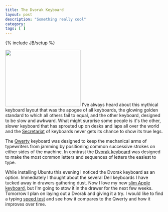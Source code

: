 ```yaml
---
title: The Dvorak Keyboard
layout: post
description: "Something really cool"
category:
tags: [ ] 
---
```

{% include JB/setup %}



<a title="Dvorak on Flickr - Photo Sharing!" href="http://flickr.com/photos/booddin/314523515/"><img class="alignleft" src="http://farm1.static.flickr.com/109/314523515_e72376d476_m.jpg" alt="" width="240" height="180" /></a>
I've always heard about this mythical keyboard layout that was the apogee of all keyboards, the glowing golden standard to which all others fail to equal, and the other keyboard, designed to be slow and awkward. What might surprise some people is it's the other, slower keyboard that has sprouted up on desks and laps all over the world and the <a title="Secretariat (horse) - Wikipedia, the free encyclopedia" href="http://en.wikipedia.org/wiki/Secretariat_(racehorse)">Secretariat</a> of keyboards never gets its chance to show its true legs.

The <a title="QWERTY - Wikipedia, the free encyclopedia" href="http://en.wikipedia.org/wiki/Qwerty">Qwerty</a> keyboard was designed to keep the mechanical arms of typewriters from jamming by positioning common successive strokes on either sides of the machine. In contrast the <a title="Dvorak Simplified Keyboard - Wikipedia, the free encyclopedia" href="http://en.wikipedia.org/wiki/Dvorak_Simplified_Keyboard">Dvorak keyboard</a> was designed to make the most common letters and
sequences of letters the easiest to type.

While installing Ubuntu this evening I noticed the Dvorak keyboard as an option. Immediately I thought about the several Dell keyboards I have tucked away in drawers gathering dust. Now I love my new <a title="Apple Store  (U.S.) - Apple Keyboard" href="http://store.apple.com/us/product/MB110LL/A?fnode=MTY1NDA1Mg&amp;mco=NzU3ODU5">slim Apple keyboard</a>, but I'm going to stow it in the drawer for the next few weeks. Tomorrow I plan on laying out a Dvorak and giving it a try. I would like to find a typing <a title="Test Your Typing Speed" href="http://www.mediacollege.com/test/keyboard/">speed test</a> and see how it compares to the Qwerty and how it improves over time.
